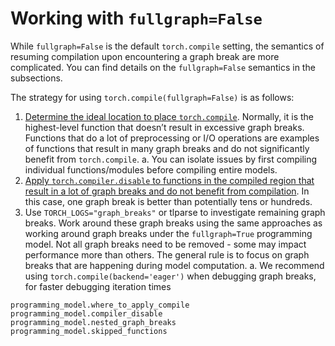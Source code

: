 # Working with `fullgraph=False`
While `fullgraph=False` is the default `torch.compile` setting, the semantics of resuming compilation upon encountering a graph break are more complicated.
You can find details on the `fullgraph=False` semantics in the subsections.

The strategy for using `torch.compile(fullgraph=False)` is as follows:

1. [Determine the ideal location to place `torch.compile`](programming_model.where_to_apply_compile). Normally, it is the highest-level function that doesn’t result in excessive graph breaks.
   Functions that do a lot of preprocessing or I/O operations are examples of functions that result in many graph breaks and do not significantly benefit from `torch.compile`.
   a. You can isolate issues by first compiling individual functions/modules before compiling entire models.
2. [Apply `torch.compiler.disable` to functions in the compiled region that result in a lot of graph breaks
   and do not benefit from compilation](programming_model.compiler_disable). In this case, one graph break is better than potentially tens or hundreds.
3. Use `TORCH_LOGS="graph_breaks"` or tlparse to investigate remaining graph breaks. <!-- TODO link -->
   Work around these graph breaks using the same approaches as working around graph breaks under
   the `fullgraph=True` programming model. Not all graph breaks need to be removed - some may
   impact performance more than others. The general rule is to focus on graph breaks that are happening during model computation.
   a. We recommend using `torch.compile(backend='eager')` when debugging graph breaks, for faster debugging iteration times


```{toctree}
programming_model.where_to_apply_compile
programming_model.compiler_disable
programming_model.nested_graph_breaks
programming_model.skipped_functions
```
